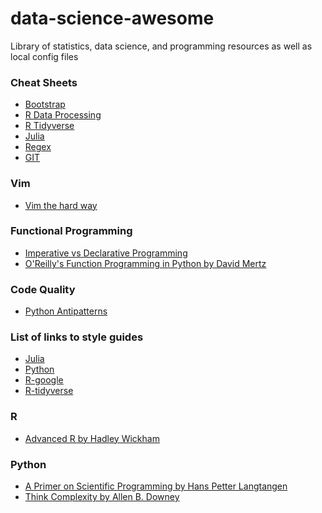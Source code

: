 # data-science-awesome
Library of statistics, data science, and programming resources as well as local config files

### Cheat Sheets
 - [Bootstrap](https://hackerthemes.com/bootstrap-cheatsheet/)
 - [R Data Processing](https://rstudio.com/wp-content/uploads/2015/02/data-wrangling-cheatsheet.pdf)
 - [R Tidyverse](https://s3.amazonaws.com/assets.datacamp.com/blog_assets/Tidyverse+Cheat+Sheet.pdf)
 - [Julia](https://juliadocs.github.io/Julia-Cheat-Sheet/)
 - [Regex](http://web.mit.edu/hackl/www/lab/turkshop/slides/regex-cheatsheet.pdf)
 - [GIT](https://education.github.com/git-cheat-sheet-education.pdf)    

### Vim
  - [Vim the hard way](https://learnvimscriptthehardway.stevelosh.com/)

### Functional Programming
  - [Imperative vs Declarative Programming](https://ui.dev/imperative-vs-declarative-programming/)
  - [O'Reilly's Function Programming in Python by David
  Mertz](https://pepa.holla.cz/wp-content/uploads/2016/10/functional-programming-python.pdf)

### Code Quality
  - [Python Antipatterns](https://docs.quantifiedcode.com/python-anti-patterns/)

### List of links to style guides
  - [Julia](https://docs.julialang.org/en/v1/manual/style-guide/index.html)
  - [Python](https://www.python.org/dev/peps/pep-0008/)
  - [R-google](https://google.github.io/styleguide/Rguide.html)
  - [R-tidyverse](https://style.tidyverse.org/)

### R
  - [Advanced R by Hadley Wickham](https://adv-r.hadley.nz/)

### Python
  - [A Primer on Scientific Programming by Hans Petter
      Langtangen](https://wiki.physics.udel.edu/wiki_qttg/images/6/62/PETTER%3Dprimer_on_scientific_programming_with_python.pdf)
  - [Think Complexity by Allen B. Downey](http://greenteapress.com/complexity/)
